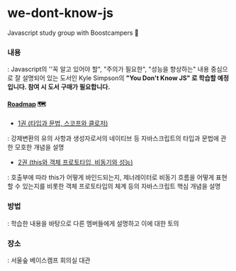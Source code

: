 # we-dont-know-js
Javascript study group with Boostcampers 📝

### 내용

: Javascript의 ''꼭 알고 있어야 할", "주의가 필요한", "성능을 향상하는" 내용 중심으로 잘 설명되어 있는 도서인 Kyle Simpson의 **"You Don't Know JS" 로 학습할 예정입니다. 참여 시 도서 구매가 필요합니다.**

#### [Roadmap](https://github.com/boost-study/we-dont-know-js/projects/1) 🗺

- [1권 (타입과 문법, 스코프와 클로저)](./firstEdition.md)

: 강제변환의 유의 사항과 생성자로서의 네이티브 등 자바스크립트의 타입과 문법에 관한 모호한 개념을 설명

- [2권 (this와 객체 프로토타입, 비동기와 성능)](http://www.yes24.com/Product/Goods/44132601?Acode=101)

: 호출부에 따라 this가 어떻게 바인드되는지, 제너레이터로 비동기 흐름을 어떻게 표현할 수 있는지를 비롯한 객체 프로토타입의 체계 등의 자바스크립트 핵심 개념을 설명



### 방법

: 학습한 내용을 바탕으로 다른 멤버들에게 설명하고 이에 대한 토의


### 장소

: 서울숲 베이스캠프 회의실 대관